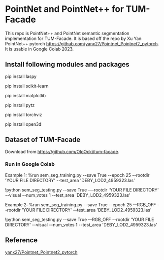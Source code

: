 # PointNet and PointNet++ for TUM-Facade

This repo is PointNet++ and PointNet semantic segmentation implementation for TUM-Facade. It is based off the repo by Xu Yan PointNet++ pytorch https://github.com/yanx27/Pointnet_Pointnet2_pytorch. It is usable in Google Colab 2023.


## Install following modules and packages
pip install laspy

pip install scikit-learn

pip install matplotlib

pip install pytz

pip install torchviz

pip install open3d


## Dataset of TUM-Facade
Download from https://github.com/OloOcki/tum-facade.

### Run in Google Colab

Example 1:
%run sem_seg_training.py  --save True --epoch 25 --rootdir 'YOUR FILE DIRECTORY' --test_area 'DEBY_LOD2_4959323.las'

!python sem_seg_testing.py  --save True ---rootdir 'YOUR FILE DIRECTORY' --visual --num_votes 1 --test_area 'DEBY_LOD2_4959323.las'

Example 2:
%run sem_seg_training.py  --save True --epoch 25 --RGB_OFF --rootdir 'YOUR FILE DIRECTORY' --test_area 'DEBY_LOD2_4959323.las'

!python sem_seg_testing.py  --save True --RGB_OFF --rootdir 'YOUR FILE DIRECTORY' --visual --num_votes 1 --test_area 'DEBY_LOD2_4959323.las'


## Reference
[yanx27/Pointnet_Pointnet2_pytorch](https://github.com/yanx27/Pointnet_Pointnet2_pytorch)




